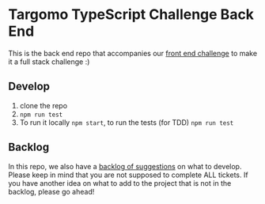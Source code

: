 # Targomo TypeScript Challenge Back End

This is the back end repo that accompanies our [front end challenge](https://github.com/targomo/typescript-challenge-frontend) to make it a full stack challenge :)

## Develop

1. clone the repo
2. `npm run test`
3. To run it locally `npm start`, to run the tests (for TDD) `npm run test`

## Backlog

In this repo, we also have a [backlog of suggestions](https://github.com/targomo/typescript-challenge-backend/issues) on what to develop. Please keep in mind that you are not supposed to complete ALL tickets. If you have another idea on what to add to the project that is not in the backlog, please go ahead!
